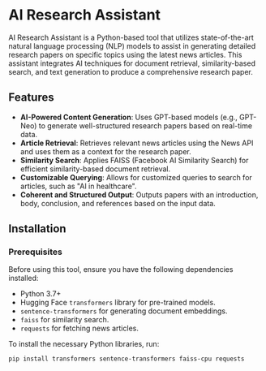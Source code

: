 # AI Research Assistant

AI Research Assistant is a Python-based tool that utilizes state-of-the-art natural language processing (NLP) models to assist in generating detailed research papers on specific topics using the latest news articles. This assistant integrates AI techniques for document retrieval, similarity-based search, and text generation to produce a comprehensive research paper. 

## Features

- **AI-Powered Content Generation**: Uses GPT-based models (e.g., GPT-Neo) to generate well-structured research papers based on real-time data.
- **Article Retrieval**: Retrieves relevant news articles using the News API and uses them as a context for the research paper.
- **Similarity Search**: Applies FAISS (Facebook AI Similarity Search) for efficient similarity-based document retrieval.
- **Customizable Querying**: Allows for customized queries to search for articles, such as "AI in healthcare".
- **Coherent and Structured Output**: Outputs papers with an introduction, body, conclusion, and references based on the input data.

## Installation

### Prerequisites

Before using this tool, ensure you have the following dependencies installed:

- Python 3.7+
- Hugging Face `transformers` library for pre-trained models.
- `sentence-transformers` for generating document embeddings.
- `faiss` for similarity search.
- `requests` for fetching news articles.

To install the necessary Python libraries, run:

```bash
pip install transformers sentence-transformers faiss-cpu requests
```
